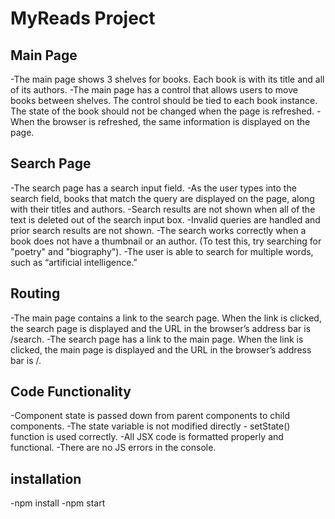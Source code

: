 # MyReads Project

## Main Page

-The main page shows 3 shelves for books. Each book is with its title and all of its authors.
-The main page has a control that allows users to move books between shelves. The control should be tied to each book instance. The state of the book should not be changed when the page is refreshed.
-When the browser is refreshed, the same information is displayed on the page.

## Search Page

-The search page has a search input field.
-As the user types into the search field, books that match the query are displayed on the page, along with their titles and authors.
-Search results are not shown when all of the text is deleted out of the search input box.
-Invalid queries are handled and prior search results are not shown.
-The search works correctly when a book does not have a thumbnail or an author. (To test this, try searching for "poetry" and "biography").
-The user is able to search for multiple words, such as “artificial intelligence.”

## Routing

-The main page contains a link to the search page. When the link is clicked, the search page is displayed and the URL in the browser’s address bar is /search.
-The search page has a link to the main page. When the link is clicked, the main page is displayed and the URL in the browser’s address bar is /.

## Code Functionality

-Component state is passed down from parent components to child components.
-The state variable is not modified directly - setState() function is used correctly.
-All JSX code is formatted properly and functional.
-There are no JS errors in the console.

## installation

-npm install
-npm start
